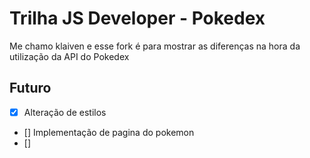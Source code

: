 # Trilha JS Developer - Pokedex

Me chamo klaiven e esse fork é para mostrar as diferenças na hora da utilização da API do Pokedex 

## Futuro

- [x] Alteração de estilos
- [] Implementação de pagina do pokemon
- [] 